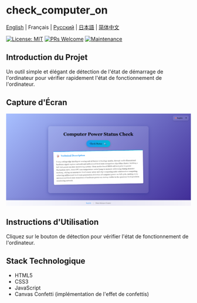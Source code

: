 # check_computer_on

[English](../README.md) | Français | [Русский](README.ru.md) | [日本語](README.ja.md) | [简体中文](README.zh.md)

[![License: MIT](https://img.shields.io/badge/License-MIT-yellow.svg)](https://opensource.org/licenses/MIT)
[![PRs Welcome](https://img.shields.io/badge/PRs-welcome-brightgreen.svg)](http://makeapullrequest.com)
[![Maintenance](https://img.shields.io/badge/Maintained%3F-yes-green.svg)](https://github.com/yourusername/check_computer_on/graphs/commit-activity)

## Introduction du Projet

Un outil simple et élégant de détection de l'état de démarrage de l'ordinateur pour vérifier rapidement l'état de fonctionnement de l'ordinateur.

## Capture d'Écran

![Capture d'Écran](../assets/images/page.png)

## Instructions d'Utilisation

Cliquez sur le bouton de détection pour vérifier l'état de fonctionnement de l'ordinateur.

## Stack Technologique

- HTML5
- CSS3
- JavaScript
- Canvas Confetti (implémentation de l'effet de confettis) 